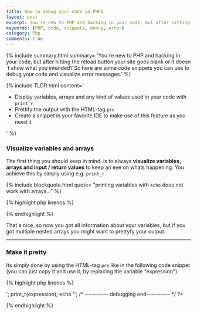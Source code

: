 ```yaml
---
title: How to debug your code in PHP5
layout: post
excerpt: You´re new to PHP and hacking in your code, but after hitting the reload button your site goes blank or it doesn´t show what you intended?
keywords: [PHP, code, snippets, debug, error]
category: Php
comments: true
---
```

{% include summary.html summary= '<span class="firstCharacter">Y</span>ou´re new to PHP and hacking in your code, but after hitting the reload button your site goes blank or it doesn´t show what you intended? So here are some code snippets you can use to debug your code and visualize error messages.' %}

<!-- {% include image.html url='/assets/Question_mark_640.jpg' description='Errm, what?' personUrl='https://www.flickr.com/people/21496790@N06/' person='milos milosevic' %} -->

{% include TLDR.html content='<ul><li>Display variables, arrays and any kind of values used in your code with <code>print_r</code></li> <li>Prettify the output with the HTML-tag <code>pre</code></li><li>Create a snippet in your favorite IDE to make use of this feature as you need it</li></ul>' %}

### <span class="colorGreen">V</span>isualize variables and arrays

The first thing you should keep in mind, is to always __visualize variables, arrays and input / return values__ to keep an eye on whats happening. You achieve this by simply using e.g. <code>print_r</code>.

{% include blockquote.html quote= "printing variables with <code>echo</code> does not work with arrays..." %}

{% highlight php linenos %}

<?php
	print_r(var);
?>

{% endhighlight %}

That´s nice, so now you got all information about your variables, but if you got multiple nested arrays you might want to prettyfy your output.

----------------

### <span class="colorGreen">M</span>ake it pretty

Its simply done by using the HTML-tag <code>pre</code> like in the following code snippet (you can just copy it and use it, by replacing the variable "expression").

{% highlight php linenos %}

<?php
 	/* ---------- debugging ---------- */
	echo '<pre>';
		print_r(expression);
	echo '</pre>';
	/* ---------- debugging end---------- */
?>

{% endhighlight %}
